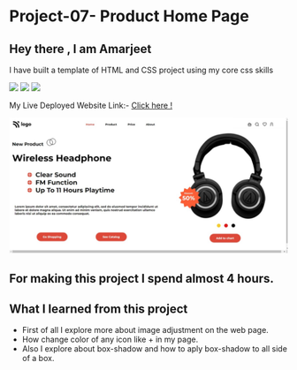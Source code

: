 # Project-07-  Product Home Page
 ##  Hey there ,  I am Amarjeet 
 I have built a template of HTML and CSS project using my core css skills 
 
 ![](https://img.shields.io/badge/Project-07-green)
 ![](https://img.shields.io/badge/HTML-5-orange)
 ![](https://img.shields.io/badge/CSS-3-blue)

 My Live Deployed Website Link:- [Click here !](https://project-07-product-home-page.netlify.app/)

 
 ![](./images/web-page.jpg)

 ## For making this project I spend almost 4 hours.

 ## What I learned from this project 
 - First of all I explore more about image adjustment on the web page.
 - How change color of any icon like + in my page.
 - Also I explore about box-shadow and how to aply box-shadow to all side of a box.
